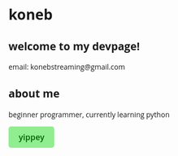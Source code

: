<html>
    <head>
        <meta charset="utf-8">
        <title>koneb's devpage</title>
        <!-- Link to Google Fonts for Open Sans -->
        <link href="https://fonts.googleapis.com/css2?family=Open+Sans:wght@400;600&display=swap" rel="stylesheet">
        <style>
            body {
                font-family: 'Open Sans', sans-serif;
            }
            button {
                background-color: lightgreen; /* Light green background */
                color: darkgreen; /* Dark green text */
                border: none;
                padding: 10px 20px;
                font-size: 16px;
                cursor: pointer;
                border-radius: 5px;
                font-family: 'Open Sans', sans-serif; 
                font-weight: 600; 
            }            
            button:hover {
                background-color: limegreen; /* Change to a darker green when hovered */
            }
        </style>
    </head>
    <body>
        <h1>koneb</h1>
        <h2>welcome to my devpage!</h2>
        <p>email: konebstreaming@gmail.com</p>
        <h2>about me</h2>
        <p>beginner programmer, currently learning python</p>
        <button onclick="playSound()">yippey</button>
        <audio id="yippey-sound">
            <source src="yippee-made-with-Voicemod.mp3" type="audio/mpeg">
            Your browser does not support the audio element.
        </audio>
        <script>
            function playSound() {
                var sound = document.getElementById("yippey-sound");
                sound.play();
            }
<h1>silly cat images</h1>
<img src="download (27).jpeg" alt="Profile Image" width="300">
    <img src="😴.jpeg" alt="Profile Image" width="300">
        </script>
    </body>
</html>

